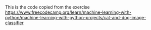 This is the code copied from the exercise https://www.freecodecamp.org/learn/machine-learning-with-python/machine-learning-with-python-projects/cat-and-dog-image-classifier 
